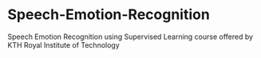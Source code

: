 # Speech-Emotion-Recognition
Speech Emotion Recognition using Supervised Learning course offered by KTH Royal Institute of Technology

